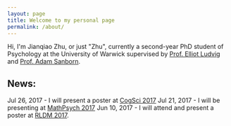 ```yaml
---
layout: page
title: Welcome to my personal page
permalink: /about/
---
```



Hi, I'm Jianqiao Zhu, or just "Zhu", currently a second-year PhD student of Psychology at the University of Warwick supervised by [Prof. Elliot Ludvig](http://elliot.ludvig.ca/Home.html) and [Prof. Adam Sanborn](https://www2.warwick.ac.uk/fac/sci/psych/people/asanborn/). 

## News:
Jul 26, 2017 - I will present a poster at [CogSci 2017](http://www.cognitivesciencesociety.org/conference/cogsci2017/)
Jul 21, 2017 - I will be presenting at [MathPsych 2017](http://mathpsych.org/conferences/2017/)
Jun 10, 2017 - I will attend and present a poster at [RLDM 2017](rldm.org). 



